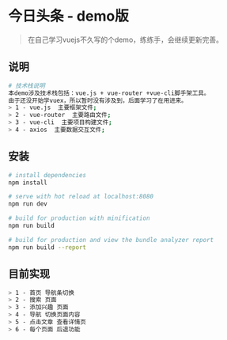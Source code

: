 # 今日头条 - demo版

> 在自己学习vuejs不久写的个demo，练练手，会继续更新完善。

## 说明
``` bash
# 技术栈说明
本demo涉及技术栈包括：vue.js + vue-router +vue-cli脚手架工具。
由于还没开始学vuex，所以暂时没有涉及到，后面学习了在用进来。
> 1 - vue.js  主要框架文件;
> 2 - vue-router  主要路由文件;
> 3 - vue-cli  主要项目构建文件;
> 4 - axios  主要数据交互文件;

```
## 安装

``` bash
# install dependencies
npm install

# serve with hot reload at localhost:8080
npm run dev

# build for production with minification
npm run build

# build for production and view the bundle analyzer report
npm run build --report
```

## 目前实现

``` bash
> 1 - 首页 导航条切换
> 2 - 搜索 页面
> 3 - 添加兴趣 页面
> 4 - 导航 切换页面内容
> 5 - 点击文章 查看详情页
> 6 - 每个页面 后退功能

```
